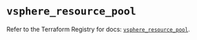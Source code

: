 # `vsphere_resource_pool`

Refer to the Terraform Registry for docs: [`vsphere_resource_pool`](https://registry.terraform.io/providers/hashicorp/vsphere/2.6.1/docs/resources/resource_pool).
